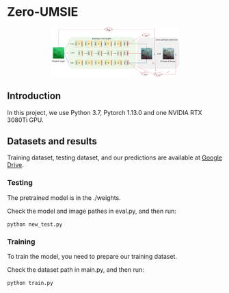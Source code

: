 # Zero-UMSIE


<div align=center><img src="img/1.tif" height = "60%" width = "60%"/></div>

## Introduction
In this project, we use Python 3.7, Pytorch 1.13.0 and one NVIDIA RTX 3080Ti GPU. 

## Datasets and results
Training dataset, testing dataset, and our predictions are available at [Google Drive]().

### Testing

The pretrained model is in the ./weights.

Check the model and image pathes in eval.py, and then run:

```
python new_test.py
```

### Training

To train the model, you need to prepare our training dataset.

Check the dataset path in main.py, and then run:
```
python train.py
```
